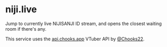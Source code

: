 # niji.live

Jump to currently live NIJISANJI ID stream, and opens the closest waiting room if there's any.

This service uses the [api.chooks.app](https://api.chooks.app/docs/) VTuber API by [@Chooks22](https://github.com/Choooks22/vt-api).
